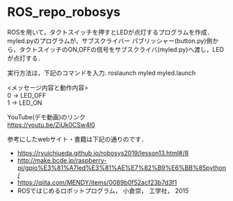 # ROS_repo_robosys
ROSを用いて，タクトスイッチを押すとLEDが点灯するプログラムを作成．
myled.pyのプログラムが，サブスクライバー
パブリッシャー(button.py)側から，タクトスイッチのON,OFFの信号をサブスクライバ(myled.py)へ渡し，LEDが点灯する． <br/>

実行方法は，下記のコマンドを入力.
roslaunch myled myled.launch

<メッセージ内容と動作内容> <br/>
  0 -> LED_OFF <br/>
  1 -> LED_ON <br/>


YouTube(デモ動画)のリンク <br/>
https://youtu.be/ZiUk0CSw4l0
<br/>

参考にしたwebサイト・書籍は下記の通りのです．
* https://ryuichiueda.github.io/robosys2019/lesson13.html#/8
* http://make.bcde.jp/raspberry-pi/gpio%E3%81%A7led%E3%81%AE%E7%82%B9%E6%BB%85python/
* https://qiita.com/MENDY/items/0089b0f52acf23b7d3f1
* ROSではじめるロボットプログラム， 小倉崇， 工学社， 2015
